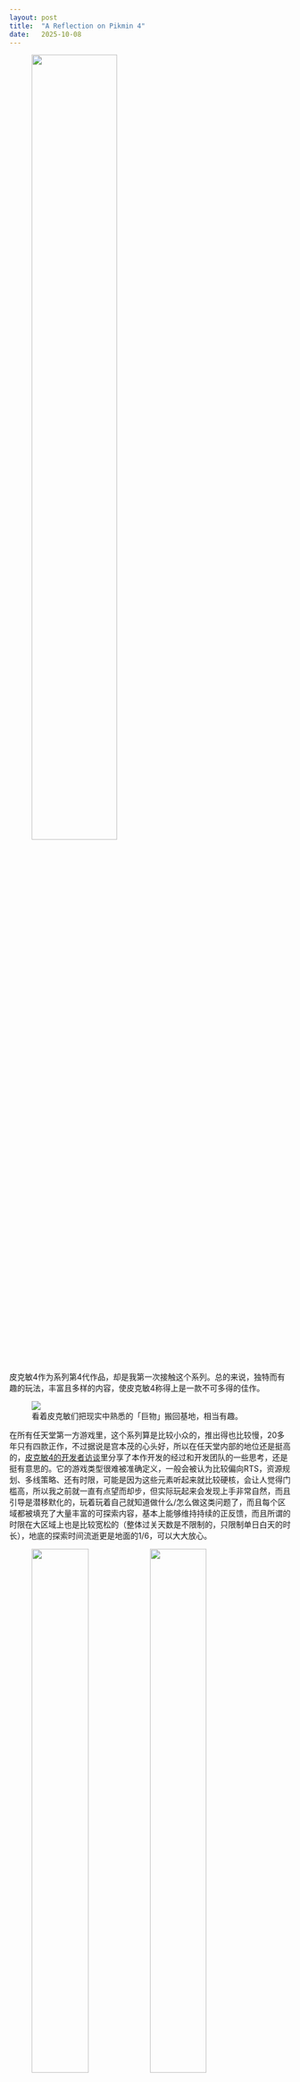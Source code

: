 ```yaml
---
layout: post
title:  "A Reflection on Pikmin 4"
date:   2025-10-08
---
```

<figure><img src="/assets/img/20251008-pikmin-4_1.jpg" width="60%" /></figure>

皮克敏4作为系列第4代作品，却是我第一次接触这个系列。总的来说，独特而有趣的玩法，丰富且多样的内容，使皮克敏4称得上是一款不可多得的佳作。

<figure>
<img src="/assets/img/20251008-pikmin-4_2.jpg" />
<figcaption>看着皮克敏们把现实中熟悉的「巨物」搬回基地，相当有趣。</figcaption>
</figure>

在所有任天堂第一方游戏里，这个系列算是比较小众的，推出得也比较慢，20多年只有四款正作，不过据说是宫本茂的心头好，所以在任天堂内部的地位还是挺高的，[皮克敏4的开发者访谈](https://www.nintendo.com/tw/interview/ampya/index.html)里分享了本作开发的经过和开发团队的一些思考，还是挺有意思的。它的游戏类型很难被准确定义，一般会被认为比较偏向RTS，资源规划、多线策略、还有时限，可能是因为这些元素听起来就比较硬核，会让人觉得门槛高，所以我之前就一直有点望而却步，但实际玩起来会发现上手非常自然，而且引导是潜移默化的，玩着玩着自己就知道做什么/怎么做这类问题了，而且每个区域都被填充了大量丰富的可探索内容，基本上能够维持持续的正反馈，而且所谓的时限在大区域上也是比较宽松的（整体过关天数是不限制的，只限制单日白天的时长），地底的探索时间流逝更是地面的1/6，可以大大放心。

<figure>
<img src="/assets/img/20251008-pikmin-4_3.jpg" width="49%" />
<img src="/assets/img/20251008-pikmin-4_4.jpg" width="49%" />
<img src="/assets/img/20251008-pikmin-4_5.jpg" width="49%" />
<img src="/assets/img/20251008-pikmin-4_6.jpg" width="49%" />
<figcaption>皮克敏的世界突出一个怪，本体是可爱的，怪物是丑萌的，宝物是写实的。但这些放在一起倒也挺搭的。</figcaption>
</figure>

白天的地面探索范围看起来不大，但通过填充大量的内容，玩起来也是杀时间利器，逐渐开图解锁捷径，伴随新类型皮克敏的加入，体验上甚至有种Metroidvania的感觉。相比地面，地下的探索主要分为三类，普通多层地图、当多虑限时挑战、当多虑对战。这里的「当多虑」来自日语「段取り（だんどり）」，中文是根据它的谐音意译而来，也算是翻译出了精髓，个人理解有点「三思而后行」的意思。

地下的普通多层地图是一个个设计精巧的小箱庭，因为规模比地面小得多，每一层的谜题相对独立，而且不限时，可以有充分的思考时间。

<figure>
<img src="/assets/img/20251008-pikmin-4_7.jpg" />
<figcaption>当多虑限时挑战会根据得分来获得奖牌，白金的话几乎需要地图全清。</figcaption>
</figure>

地下的当多虑限时挑战则是在规定时间内取得高分，分数主要来自搬运宝物跟击倒原生生物后运回，这里的节奏就更快了，非常考验资源分配和路线规划能力。

<figure>
<img src="/assets/img/20251008-pikmin-4_8.jpg" />
<figcaption>当多虑对战玩起来也是惊心动魄，有时候几次关键操作就能扭转颓势。</figcaption>
</figure>

地下还有一类是当多虑对战，即在同一张地图上与AI控制的对手进行竞赛，在规定时间结束后以获得总分较多的那一方为胜者，这个模式的策略性就更强了，不仅要考虑如何高效地组织皮克敏运输资源，也得考虑防御对手的骚扰，甚至主动掠夺对方资源。玩法上来说这里是最像传统RTS的，不同颜色的皮克敏相当于不同的兵种，能够带「兵」拥有独立战力且带有技能（跳跃、冲刺）的欧庆算是英雄单位。而且这个模式下不光需要开采矿产、猎取中立生物，还需要防御及进攻，根据对手的策略来及时调整应对方案。

<figure>
<img src="/assets/img/20251008-pikmin-4_9.jpg" width="49%" />
<img src="/assets/img/20251008-pikmin-4_10.jpg" width="49%" />
<img src="/assets/img/20251008-pikmin-4_11.jpg" width="49%" />
<img src="/assets/img/20251008-pikmin-4_12.jpg" width="49%" />
<figcaption>吃货路易的解说即黑暗有有趣。</figcaption>
</figure>

本作的内容量大体现在了很多方面，不仅有多样化的地形地貌、功能各异的皮克敏、丰富的原生生物（包括地下的一些Boss）。而且除了白天的主线探索，还有夜晚控制发光皮克敏的塔防模式，救出欧力马队长后还可以开启欧力马遇难记（回归传统的限时模式），内容量非常大。另外随着救出的队员和治愈的叶子人逐渐增多，也会开启多种支线成就供解锁，宝物、原生生物的图鉴量也不小，每个都包含有欧力马跟路易稀奇古怪的解说。

游戏机制上还有一点值得一提，除了采矿修路等持续性作业，正常来说皮克敏把东西搬回基地后就会闲置在基地，而不会像欧庆一样主动回到主角身边，这个设计一开始让我觉得相当不便，时不时就要回去把那些闲置在家的皮克敏们拉出来，为什么就不能让他们像欧庆一样完成任务后自动回到主角身边继续探索呢。种种迹象表明这是有意为之：夜晚模式下的发光皮克敏是能够自动回到主角身边的；解锁的道具里有对闲置皮克敏进行收集的功能，包括让欧庆去收集，还要闲人哨子，但这个也是吹哨后让闲置皮克敏聚集到哨声发出的这个地点，并不会自动跟随到主角身边。仔细想想这个设计应该是为了增加策略性，如果皮克敏完成任务后都会自动返回，相当于就没有了针对闲置皮克敏的调度策略，这样当然会简单不少，但那种运筹帷幄的掌控感可能也会减少。这也很好地诠释了伯纳德·舒兹在《蚱蜢：遊戲、生命與烏托邦》里提到的「游戏就是自愿去克服非必要的障碍」。

<figure>
<img src="/assets/img/20251008-pikmin-4_13.jpg" />
<img src="/assets/img/20251008-pikmin-4_14.jpg" />
<figcaption>几乎是全收集了，就差唯一的一个宝物——重达1000的金条。</figcaption>
</figure>

通关本作总共游戏时长38小时，几乎全收集，夜晚的探索体验相对单一，就没怎么玩。其实还有欧力马遇难记没完，所以即使通关了还是有不少内容可供探索的。

<figure>
<img src="/assets/img/20251008-pikmin-4_15.jpg" />
<figcaption>可爱的皮克敏们。</figcaption>
</figure>

总的来说，皮克敏4玩法丰富，内容量巨大，虽然主打的是策略，但门槛不高，很容易上手，推荐游玩。
